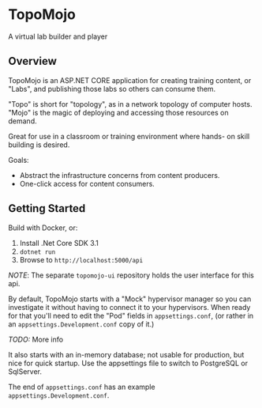 # TopoMojo

A virtual lab builder and player

## Overview
TopoMojo is an ASP.NET CORE application for creating training content,
or "Labs", and publishing those labs so others can consume them.

"Topo" is short for "topology", as in a network topology of
computer hosts.  "Mojo" is the magic of deploying and accessing
those resources on demand.

Great for use in a classroom or training environment where hands-
on skill building is desired.

Goals:
* Abstract the infrastructure concerns from content producers.
* One-click access for content consumers.

## Getting Started

Build with Docker, or:
1. Install .Net Core SDK 3.1
2. `dotnet run`
3. Browse to `http://localhost:5000/api`

*NOTE*: The separate `topomojo-ui` repository holds the user interface
for this api.

By default, TopoMojo starts with a "Mock" hypervisor manager so you
can investigate it without having to connect it to your hypervisors.
When ready for that you'll need to edit the "Pod" fields in `appsettings.conf`, (or rather in an `appsettings.Development.conf`
copy of it.)

*TODO:* More info

It also starts with an in-memory database; not usable for production,
but nice for quick startup.  Use the appsettings file to switch to
PostgreSQL or SqlServer.

The end of `appsettings.conf` has an example `appsettings.Development.conf`.
